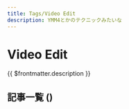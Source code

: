 ```yaml
---
title: Tags/Video Edit
description: YMM4とかのテクニックみたいな
---
```


<script lang="ts" setup>
import TaggedPostList from "../.vitepress/components/TaggedPostList.vue"
import PostCounter from "../.vitepress/components/PostCounter.vue"
</script>

# Video Edit

{{ $frontmatter.description }}

## 記事一覧  <span class="text-base">(<PostCounter tag="video_edit" />)</span>

<TaggedPostList tag="video_edit" />